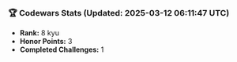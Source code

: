 ### 🏆 Codewars Stats (Updated: 2025-03-12 06:11:47 UTC)

- **Rank:** 8 kyu
- **Honor Points:** 3
- **Completed Challenges:** 1
